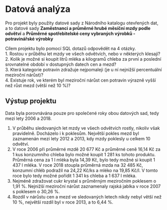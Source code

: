 # Datová analýza

Pro projekt byly použity datové sady z Národního katalogu otevřených dat, a to datové sady **Zaměstnanci a průměrné hrubé měsíční mzdy podle odvětví** a **Průměrné spotřebitelské ceny vybraných výrobků - potravinářské výrobky**

Cílem projektu bylo pomocí SQL dotazů odpovědět na 4 otázky.\
    1. Rostou v průběhu let mzdy ve všech odvětvích, nebo v některých klesají?\
    2. Kolik je možné si koupit litrů mléka a kilogramů chleba za první a poslední srovnatelné období v dostupných datech cen a mezd?\
    3. Která kategorie potravin zdražuje nejpomaleji (je u ní nejnižší percentuální meziroční nárůst)?\
    4. Existuje rok, ve kterém byl meziroční nárůst cen potravin výrazně vyšší než růst mezd (větší než 10 %)?

## Výstup projektu
Data byla porovnávána pouze pro společené roky obou datových sad, tedy mezi lety 2006 a 2018.

1. V průběhu sledovaných let mzdy ve všech odvětvích rostly, nikoliv však pravidelně. Docházelo i k poklesům. Největší pokles mezd byl zaznamenán mezi lety 2012 a 2013, kdy mzdy poklesly u celkem 10 odvětví.
2. V roce 2006 při průměrné mzdě 20 677 Kč a průměrné ceně 16,14 Kč za 1 kus konzumního chleba bylo možné koupit 1 281 ks tohoto produktu. Průměrná cena za 1 l mléka byla 14,39 Kč, bylo tedy možné si koupit 1 437 l mléka. V roce 2018 stoupla průměrná mzda na 32 485 Kč, konzumní chléb podražil na 24,22 Kč/ks a mléko na 19,85 Kč/l. V tomto roce bylo tedy možné pořídit 1 341 ks chleba a 1 637 l mléka.
3. Nejméně zdražovat cukr krystal s průměrným meziročním poklesem o 1,91 %. Nejnižší meziroční nárůst zaznamenaly rajská jablka v roce 2007 s poklesem o 30,26 %.
4. Rozdíl v nárůstu cen a mezd ve sledovaných letech nikdy nebyl větší než 10 %, největší rozdíl byl v roce 2013, a to 6,44 %.
